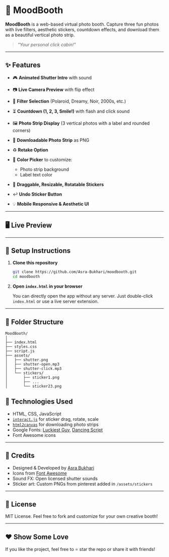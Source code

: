 # 📸 MoodBooth

**MoodBooth** is a web-based virtual photo booth. Capture three fun photos with live filters, aesthetic stickers, countdown effects, and download them as a beautiful vertical photo strip.

> _"Your personal click cabin!"_

---

## ✨ Features

- 🎮 **Animated Shutter Intro** with sound
- 📷 **Live Camera Preview** with flip effect
- 🎨 **Filter Selection** (Polaroid, Dreamy, Noir, 2000s, etc.)
- ⏳ **Countdown (1, 2, 3, Smile!)** with flash and click sound
- 🖼️ **Photo Strip Display** (3 vertical photos with a label and rounded corners)
- 💾 **Downloadable Photo Strip** as PNG
- ♻️ **Retake Option**
- 🌈 **Color Picker** to customize:

  - Photo strip background
  - Label text color

- 💖 **Draggable, Resizable, Rotatable Stickers**
- ↩️ **Undo Sticker Button**
- 💡 **Mobile Responsive & Aesthetic UI**

---

## 🖥️ Live Preview

---

## 💪 Setup Instructions

1. **Clone this repository**

   ```bash
   git clone https://github.com/Asra-Bukhari/moodbooth.git
   cd moodbooth
   ```

2. **Open `index.html` in your browser**

   You can directly open the app without any server. Just double-click `index.html` or use a live server extension.

---

## 🧩 Folder Structure

```
MoodBooth/
│
├── index.html
├── styles.css
├── script.js
├── assets/
│   ├── shutter.png
│   ├── shutter-open.mp3
│   ├── shutter-click.mp3
│   └── stickers/
│       ├── sticker1.png
│       ├── ...
│       └── sticker23.png
```

## 🔧 Technologies Used

- HTML, CSS, JavaScript
- [`interact.js`](https://interactjs.io/) for sticker drag, rotate, scale
- [`html2canvas`](https://html2canvas.hertzen.com/) for downloading photo strips
- Google Fonts: [Luckiest Guy](https://fonts.google.com/specimen/Luckiest+Guy), [Dancing Script](https://fonts.google.com/specimen/Dancing+Script)
- Font Awesome icons

---

## 🧠 Credits

- Designed & Developed by [Asra Bukhari](https://github.com/Asra-Bukhari)
- Icons from [Font Awesome](https://fontawesome.com/)
- Sound FX: Open licensed shutter sounds
- Sticker art: Custom PNGs from pinterest added in `/assets/stickers`

---

## 📃 License

MIT License. Feel free to fork and customize for your own creative booth!

---

## ❤️ Show Some Love

If you like the project, feel free to ⭐ star the repo or share it with friends!
